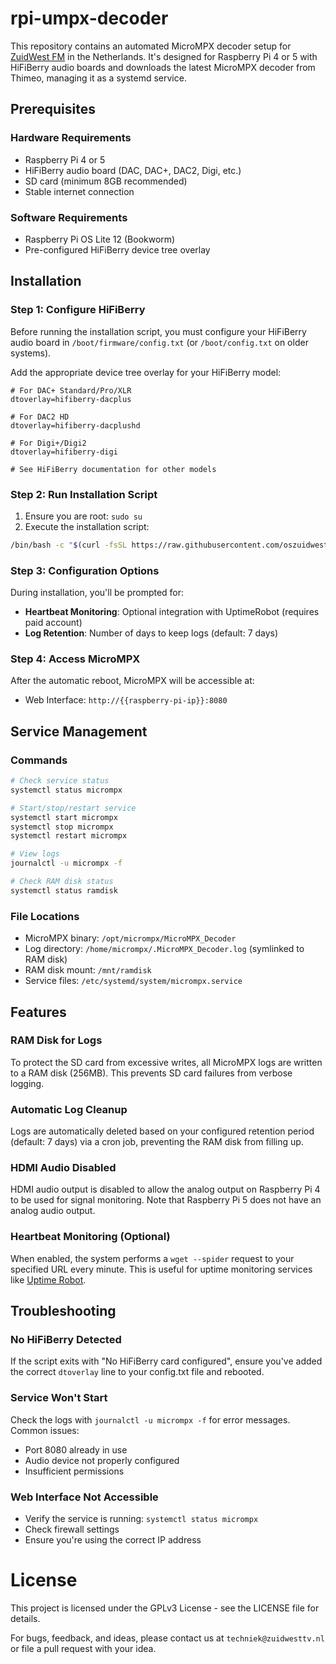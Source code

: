 # rpi-umpx-decoder
This repository contains an automated MicroMPX decoder setup for [ZuidWest FM](https://www.zuidwestfm.nl/) in the Netherlands. It's designed for Raspberry Pi 4 or 5 with HiFiBerry audio boards and downloads the latest MicroMPX decoder from Thimeo, managing it as a systemd service.

## Prerequisites

### Hardware Requirements
- Raspberry Pi 4 or 5
- HiFiBerry audio board (DAC, DAC+, DAC2, Digi, etc.)
- SD card (minimum 8GB recommended)
- Stable internet connection

### Software Requirements
- Raspberry Pi OS Lite 12 (Bookworm)
- Pre-configured HiFiBerry device tree overlay

## Installation

### Step 1: Configure HiFiBerry
Before running the installation script, you must configure your HiFiBerry audio board in `/boot/firmware/config.txt` (or `/boot/config.txt` on older systems).

Add the appropriate device tree overlay for your HiFiBerry model:
```
# For DAC+ Standard/Pro/XLR
dtoverlay=hifiberry-dacplus

# For DAC2 HD
dtoverlay=hifiberry-dacplushd

# For Digi+/Digi2
dtoverlay=hifiberry-digi

# See HiFiBerry documentation for other models
```

### Step 2: Run Installation Script
1. Ensure you are root: `sudo su`
2. Execute the installation script:
```bash
/bin/bash -c "$(curl -fsSL https://raw.githubusercontent.com/oszuidwest/rpi-umpx-decoder/main/setup.sh)"
```

### Step 3: Configuration Options
During installation, you'll be prompted for:
- **Heartbeat Monitoring**: Optional integration with UptimeRobot (requires paid account)
- **Log Retention**: Number of days to keep logs (default: 7 days)

### Step 4: Access MicroMPX
After the automatic reboot, MicroMPX will be accessible at:
- Web Interface: `http://{{raspberry-pi-ip}}:8080`

## Service Management

### Commands
```bash
# Check service status
systemctl status micrompx

# Start/stop/restart service
systemctl start micrompx
systemctl stop micrompx
systemctl restart micrompx

# View logs
journalctl -u micrompx -f

# Check RAM disk status
systemctl status ramdisk
```

### File Locations
- MicroMPX binary: `/opt/micrompx/MicroMPX_Decoder`
- Log directory: `/home/micrompx/.MicroMPX_Decoder.log` (symlinked to RAM disk)
- RAM disk mount: `/mnt/ramdisk`
- Service files: `/etc/systemd/system/micrompx.service`

## Features

### RAM Disk for Logs
To protect the SD card from excessive writes, all MicroMPX logs are written to a RAM disk (256MB). This prevents SD card failures from verbose logging.

### Automatic Log Cleanup
Logs are automatically deleted based on your configured retention period (default: 7 days) via a cron job, preventing the RAM disk from filling up.

### HDMI Audio Disabled
HDMI audio output is disabled to allow the analog output on Raspberry Pi 4 to be used for signal monitoring. Note that Raspberry Pi 5 does not have an analog audio output.

### Heartbeat Monitoring (Optional)
When enabled, the system performs a `wget --spider` request to your specified URL every minute. This is useful for uptime monitoring services like [Uptime Robot](https://uptimerobot.com/?rid=6f699dbd539740).

## Troubleshooting

### No HiFiBerry Detected
If the script exits with "No HiFiBerry card configured", ensure you've added the correct `dtoverlay` line to your config.txt file and rebooted.

### Service Won't Start
Check the logs with `journalctl -u micrompx -f` for error messages. Common issues:
- Port 8080 already in use
- Audio device not properly configured
- Insufficient permissions

### Web Interface Not Accessible
- Verify the service is running: `systemctl status micrompx`
- Check firewall settings
- Ensure you're using the correct IP address

# License
This project is licensed under the GPLv3 License - see the LICENSE file for details.

For bugs, feedback, and ideas, please contact us at `techniek@zuidwesttv.nl` or file a pull request with your idea.
